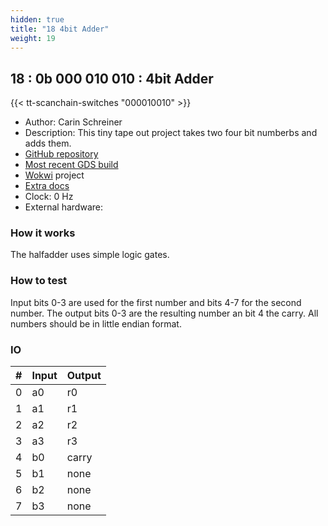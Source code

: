 ```yaml
---
hidden: true
title: "18 4bit Adder"
weight: 19
---
```


## 18 : 0b 000 010 010 : 4bit Adder

{{< tt-scanchain-switches "000010010" >}}

* Author: Carin Schreiner
* Description: This tiny tape out project takes two four bit numberbs and adds them.
* [GitHub repository](https://github.com/SchreinerCarin/tt03-4bit-adder)
* [Most recent GDS build](https://github.com/SchreinerCarin/tt03-4bit-adder/actions/runs/4622575482)
* [Wokwi](https://wokwi.com/projects/354091612057990145) project
* [Extra docs]()
* Clock: 0 Hz
* External hardware: 



### How it works

The halfadder uses simple logic gates. 


### How to test

Input bits 0-3 are used for the first number and bits 4-7 for the second number. The output bits 0-3 are the resulting number an bit 4 the carry. All numbers should be in little endian format.


### IO

| # | Input        | Output       |
|---|--------------|--------------|
| 0 | a0  | r0 |
| 1 | a1  | r1 |
| 2 | a2  | r2 |
| 3 | a3  | r3 |
| 4 | b0  | carry |
| 5 | b1  | none |
| 6 | b2  | none |
| 7 | b3  | none |
